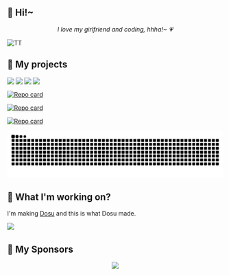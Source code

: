 ## 🎉 Hi!~

*<p align="center">I love my girlfriend and coding, hhha!~ 💗</p>*

![TT](./TT.HEIC)
<!-- <img src="./TT.HEIC" alt="app"/> -->


## 🔧 My projects

<img src="https://img.shields.io/npm/dm/react-native-reanimated-carousel.svg?style=flat-square&colorB=007ec6" height="22" align="top" /> <img src="https://img.shields.io/npm/dw/react-native-reanimated-carousel.svg?style=flat-square&colorB=007ec6" height="22" align="top" /> <img src="https://img.shields.io/github/issues/dohooo/react-native-reanimated-carousel.svg?style=flat-square" height="22" align="top" /> <img src="https://img.shields.io/github/issues-closed/dohooo/react-native-reanimated-carousel.svg?style=flat-square&colorB=44cc11" height="22" align="top" />

[![Repo card](https://github-readme-stats.vercel.app/api/pin/?username=dohooo&repo=react-native-reanimated-carousel&theme=dark&wlb=true)](https://github.com/dohooo/react-native-reanimated-carousel)

[![Repo card](https://github-readme-stats.vercel.app/api/pin/?username=Crossbell-Box&repo=xLog-mobile&theme=dark)](https://github.com/Crossbell-Box/xLog-mobile)

[![Repo card](https://github-readme-stats.vercel.app/api/pin/?username=Crossbell-Box&repo=xLog&theme=dark)](https://github.com/Crossbell-Box/xLog)

<p align="center">
  <img src="https://raw.githubusercontent.com/dohooo/dohooo/output/github-contribution-grid-snake.svg" />
</p>

## 👀 What I'm working on?
I'm making [Dosu](https://dosu.dev/) and this is what Dosu made.

<img src="https://github.com/dohooo/dohooo/assets/32405058/bd1050b0-1589-4395-ba7c-a4533d334855"/>

## 🫡 My Sponsors

<p align="center">
  <img src='https://github.com/dohooo/sponsors/blob/master/sponsors.png?raw=true'/>
</p>
